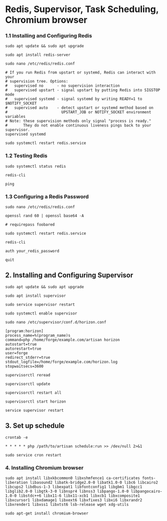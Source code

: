 # Redis, Supervisor, Task Scheduling, Chromium browser

### 1.1 Installing and Configuring Redis

```shell
sudo apt update && sudo apt upgrade
```

```shell
sudo apt install redis-server
```

```shell
sudo nano /etc/redis/redis.conf
```

```
# If you run Redis from upstart or systemd, Redis can interact with your
# supervision tree. Options:
#   supervised no      - no supervision interaction
#   supervised upstart - signal upstart by putting Redis into SIGSTOP mode
#   supervised systemd - signal systemd by writing READY=1 to $NOTIFY_SOCKET
#   supervised auto    - detect upstart or systemd method based on
#                        UPSTART_JOB or NOTIFY_SOCKET environment variables
# Note: these supervision methods only signal "process is ready."
#       They do not enable continuous liveness pings back to your supervisor.
supervised systemd
```

```shell
sudo systemctl restart redis.service
```

### 1.2 Testing Redis

```shell
sudo systemctl status redis
```

```shell
redis-cli
```

```redis
ping
```

### 1.3 Configuring a Redis Password

```shell
sudo nano /etc/redis/redis.conf
```

```shell
openssl rand 60 | openssl base64 -A
```

```
# requirepass foobared
```

```shell
sudo systemctl restart redis.service
```

```shell
redis-cli
```

```redis
auth your_redis_password
```

```redis
quit
```

## 2. Installing and Configuring Supervisor

```shell
sudo apt update && sudo apt upgrade
```

```shell
sudo apt install supervisor
```

```shell
sudo service supervisor restart
```

```shell
sudo systemctl enable supervisor
```

```shell
sudo nano /etc/supervisor/conf.d/horizon.conf
```

```
[program:horizon]
process_name=%(program_name)s
command=php /home/forge/example.com/artisan horizon
autostart=true
autorestart=true
user=forge
redirect_stderr=true
stdout_logfile=/home/forge/example.com/horizon.log
stopwaitsecs=3600
```

```shell
supervisorctl reread
```

```shell
supervisorctl update
```

```shell
supervisorctl restart all
```

```shell
supervisorctl start horizon
```

```shell
service supervisor restart
```

## 3. Set up schedule

```shell
crontab -e
```

```cronexp
* * * * * php /path/to/artisan schedule:run >> /dev/null 2>&1
```

```shell
sudo service cron restart
```

### 4. Installing Chromium browser

```shell
sudo apt install libxkbcommon0 libxshmfence1 ca-certificates fonts-liberation libasound2 libatk-bridge2.0-0 libatk1.0-0 libc6 libcairo2 libcups2 libdbus-1-3 libexpat1 libfontconfig1 libgbm1 libgcc1 libglib2.0-0 libgtk-3-0 libnspr4 libnss3 libpango-1.0-0 libpangocairo-1.0-0 libstdc++6 libx11-6 libx11-xcb1 libxcb1 libxcomposite1 libxcursor1 libxdamage1 libxext6 libxfixes3 libxi6 libxrandr2 libxrender1 libxss1 libxtst6 lsb-release wget xdg-utils
```

```shell
sudo apt-get install chromium-browser
```
